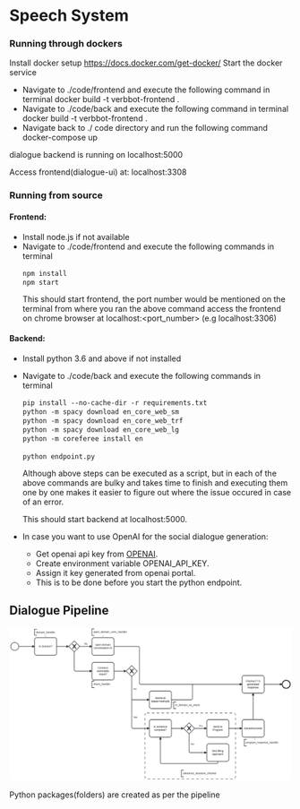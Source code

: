 # Speech System

### Running through dockers

Install docker setup https://docs.docker.com/get-docker/
Start the docker service

- Navigate to ./code/frontend and execute the following command in terminal
  docker build -t verbbot-frontend .
- Navigate to ./code/back and execute the following command in terminal
  docker build -t verbbot-frontend .
- Navigate back to ./ code directory and run the following command
  docker-compose up

dialogue backend is running on localhost:5000

Access frontend(dialogue-ui) at: localhost:3308

### Running from source

#### Frontend:

- Install node.js if not available
- Navigate to ./code/frontend and execute the following commands in terminal
  ```
  npm install
  npm start
  ```
  This should start frontend, the port number would be mentioned on the terminal from where you ran the above command
  access the frontend on chrome browser at localhost:<port_number> (e.g localhost:3306)

#### Backend:

- Install python 3.6 and above if not installed
- Navigate to ./code/back and execute the following commands in terminal

  ```
  pip install --no-cache-dir -r requirements.txt
  python -m spacy download en_core_web_sm
  python -m spacy download en_core_web_trf
  python -m spacy download en_core_web_lg
  python -m coreferee install en

  python endpoint.py
  ```

  Although above steps can be executed as a script, but in each of the above commands are bulky and takes time to finish and executing them one by one makes it easier to figure out where the issue occured in case of an error.

  This should start backend at localhost:5000.

- In case you want to use OpenAI for the social dialogue generation:
  - Get openai api key from [OPENAI](https://platform.openai.com/account/api-keys).
  - Create environment variable OPENAI_API_KEY.
  - Assign it key generated from openai portal.
  - This is to be done before you start the python endpoint.

## Dialogue Pipeline

![Dialogue Pipeline](./dialog_pipeline.svg)

Python packages(folders) are created as per the pipeline
